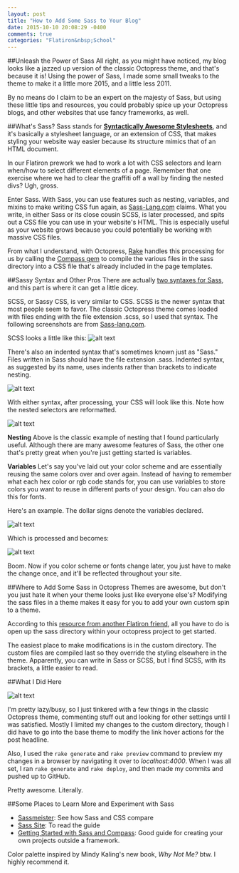 ```yaml
---
layout: post
title: "How to Add Some Sass to Your Blog"
date: 2015-10-10 20:08:29 -0400
comments: true
categories: "Flatiron&nbsp;School"
---
```


##Unleash the Power of Sass
All right, as you might have noticed, my blog looks like a jazzed up version of the classic Octopress theme, and that's because it is! Using the power of Sass, I made some small tweaks to the theme to make it a little more 2015, and a little less 2011. 

By no means do I claim to be an expert on the majesty of Sass, but using these little tips and resources, you could probably spice up your Octopress blogs, and other websites that use fancy frameworks, as well.

##What's Sass? 
Sass stands for [**Syntactically Awesome Stylesheets**](http://sass-lang.com/documentation/file.SASS_REFERENCE.html), and it's basically a stylesheet language, or an extension of CSS, that makes styling your website way easier because its structure mimics that of an HTML document. 

In our Flatiron prework we had to work a lot with CSS selectors and learn when/how to select different elements of a page. Remember that one exercise where we had to clear the graffiti off a wall by finding the nested divs? Ugh, gross. 

Enter Sass. With Sass, you can use features such as nesting, variables, and mixins to make writing CSS fun again, as [Sass-Lang.com](http://sass-lang.com/guide) claims. What you write, in either Sass or its close cousin SCSS, is later processed, and spits out a CSS file you can use in your website's HTML. This is especially useful as your website grows because you could potentially be working with massive CSS files. 

From what I understand, with Octopress, [Rake](https://rubygems.org/gems/rake/versions/10.4.2) handles this processing for us by calling the [Compass gem](http://compass-style.org/) to compile the various files in the sass directory into a CSS file that's already included in the page templates.   

<!--more--> 

##Sassy Syntax and Other Pros 
There are actually [two syntaxes for Sass](http://sass-lang.com/guide), and this part is where it can get a little dicey.

SCSS, or Sassy CSS, is very similar to CSS. SCSS is the newer syntax that most people seem to favor. The classic Octopress theme comes loaded with files ending with the file extension .scss, so I used that syntax. The following screenshots are from [Sass-lang.com](http://sass-lang.com).

SCSS looks a little like this:
![alt text](/images/scss-example.png "SCSS Example")

There's also an indented syntax that's sometimes known just as "Sass." Files written in Sass should have the file extension .sass. Indented syntax, as suggested by its name, uses indents rather than brackets to indicate nesting. 

![alt text](/images/sass-example.png "Sass Example")

With either syntax, after processing, your CSS will look like this. Note how the nested selectors are reformatted. 

![alt text](/images/css-example.png "CSS Example")


**Nesting**
Above is the classic example of nesting that I found particularly useful. Although there are many awesome features of Sass, the other one that's pretty great when you're just getting started is variables.


**Variables**
Let's say you've laid out your color scheme and are essentially reusing the same colors over and over again. Instead of having to remember what each hex color or rgb code stands for, you can use variables to store colors you want to reuse in different parts of your design. You can also do this for fonts. 

Here's an example. The dollar signs denote the variables declared.

![alt text](/images/scss-variables-example.png "SCSS Variables Example")

Which is processed and becomes: 

![alt text](/images/css-variables-output.png "CSS Variables Output")

Boom. Now if you color scheme or fonts change later, you just have to make the change once, and it'll be reflected throughout your site. 


##Where to Add Some Sass in Octopress 
Themes are awesome, but don't you just hate it when your theme looks just like everyone else's? Modifying the sass files in a theme makes it easy for you to add your own custom spin to a theme. 

According to this [resource from another Flatiron friend](http://tsiege.github.io/blog/2014/04/27/tips-on-setting-up-octopress/), all you have to do is open up the sass directory within your octopress project to get started. 

The easiest place to make modifications is in the custom directory. The custom files are compiled last so they override the styling elsewhere in the theme. Apparently, you can write in Sass or SCSS, but I find SCSS, with its brackets, a little easier to read.  


##What I Did Here

![alt text](/images/scss-code.png "My SCSS Code")

I'm pretty lazy/busy, so I just tinkered with a few things in the classic Octopress theme, commenting stuff out and looking for other settings until I was satisfied. Mostly I limited my changes to the custom directory, though I did have to go into the base theme to modify the link hover actions for the post headline.

Also, I used the `rake generate` and `rake preview` command to preview my changes in a browser by navigating it over to *localhost:4000*. When I was all set, I ran `rake generate` and `rake deploy`, and then made my commits and pushed up to GitHub. 

Pretty awesome. Literally.   

##Some Places to Learn More and Experiment with Sass

- [Sassmeister](http://sassmeister.com/): See how Sass and CSS compare
- [Sass Site](http://sass-lang.com/guide): To read the guide
- [Getting Started with Sass and Compass](http://thesassway.com/beginner/getting-started-with-sass-and-compass): Good guide for creating your own projects outside a framework. 

Color palette inspired by Mindy Kaling's new book, *Why Not Me?* btw. I highly recommend it.

